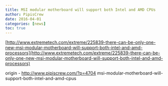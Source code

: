 ```yaml
---
title: MSI modular motherboard will support both Intel and AMD CPUs
author: PipisCrew
date: 2016-04-01
categories: [news]
toc: true
---
```


[http://www.extremetech.com/extreme/225839-there-can-be-only-one-new-msi-modular-motherboard-will-support-both-intel-and-amd-processors](http://www.extremetech.com/extreme/225839-there-can-be-only-one-new-msi-modular-motherboard-will-support-both-intel-and-amd-processors)

origin - http://www.pipiscrew.com/?p=4704 msi-modular-motherboard-will-support-both-intel-and-amd-cpus